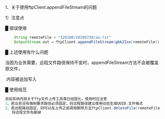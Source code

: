 1、关于使用ftpClient.appendFileStream的问题

1）注意点

█  错误使用

```java
	String remoteFile = "320100/20200720/aa.txt"
	OutputStream out = ftpClient.appendFileStream(gbk2Iso(remoteFile));
```

█  上述使用有什么问题

​      当因为业务需要，远程文件路径保持不变时，appendFileStream方法不会被覆盖原文件，

​      内容被追加写入

█  使用规范

```java
目前系统内部关于ftp文件上传工具类已经固化，使用时应注意
1、若业务没有强制要求路径必须固定，则远程路径建议使用动态生成UUID.文件格式
2、若远程路径固定，则可以在上传之前调用删除方法ftpClient.deleteFile(remoteFile)
   将远程文件先删掉
```



